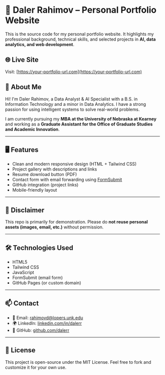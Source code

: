 # 💼 Daler Rahimov – Personal Portfolio Website

This is the source code for my personal portfolio website. It highlights my professional background, technical skills, and selected projects in **AI, data analytics, and web development**.

## 🌐 Live Site
Visit: [https://your-portfolio-url.com](https://your-portfolio-url.com)

## 🧠 About Me
Hi! I'm Daler Rahimov, a Data Analyst & AI Specialist with a B.S. in Information Technology and a minor in Data Analytics. I have a strong passion for using intelligent systems to solve real-world problems.

I am currently pursuing my **MBA at the University of Nebraska at Kearney** and working as a **Graduate Assistant for the Office of Graduate Studies and Academic Innovation**.

---

## 🖥️ Features

- Clean and modern responsive design (HTML + Tailwind CSS)
- Project gallery with descriptions and links
- Resume download button (PDF)
- Contact form with email forwarding using [FormSubmit](https://formsubmit.io)
- GitHub integration (project links)
- Mobile-friendly layout

---

## 🔐 Disclaimer

This repo is primarily for demonstration. Please do **not reuse personal assets (images, email, etc.)** without permission.

---

## 🛠️ Technologies Used

- HTML5
- Tailwind CSS
- JavaScript
- FormSubmit (email form)
- GitHub Pages (or custom domain)

---

## 📫 Contact

- 📧 Email: rahimovd@lopers.unk.edu  
- 🌍 LinkedIn: [linkedin.com/in/dalerr](https://www.linkedin.com/in/dalerr)
- 🧠 GitHub: [github.com/dalerr](https://github.com/dalerr)

---

## 📌 License

This project is open-source under the MIT License. Feel free to fork and customize it for your own use.

